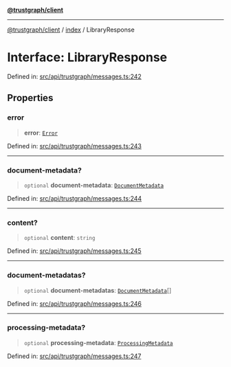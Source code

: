 [**@trustgraph/client**](../../README.md)

***

[@trustgraph/client](../../README.md) / [index](../README.md) / LibraryResponse

# Interface: LibraryResponse

Defined in: [src/api/trustgraph/messages.ts:242](https://github.com/trustgraph-ai/trustgraph-ts-client/blob/4700024d623d01d40c50072d60c021f3b6c60b54/src/api/trustgraph/messages.ts#L242)

## Properties

### error

> **error**: [`Error`](../type-aliases/Error.md)

Defined in: [src/api/trustgraph/messages.ts:243](https://github.com/trustgraph-ai/trustgraph-ts-client/blob/4700024d623d01d40c50072d60c021f3b6c60b54/src/api/trustgraph/messages.ts#L243)

***

### document-metadata?

> `optional` **document-metadata**: [`DocumentMetadata`](DocumentMetadata.md)

Defined in: [src/api/trustgraph/messages.ts:244](https://github.com/trustgraph-ai/trustgraph-ts-client/blob/4700024d623d01d40c50072d60c021f3b6c60b54/src/api/trustgraph/messages.ts#L244)

***

### content?

> `optional` **content**: `string`

Defined in: [src/api/trustgraph/messages.ts:245](https://github.com/trustgraph-ai/trustgraph-ts-client/blob/4700024d623d01d40c50072d60c021f3b6c60b54/src/api/trustgraph/messages.ts#L245)

***

### document-metadatas?

> `optional` **document-metadatas**: [`DocumentMetadata`](DocumentMetadata.md)[]

Defined in: [src/api/trustgraph/messages.ts:246](https://github.com/trustgraph-ai/trustgraph-ts-client/blob/4700024d623d01d40c50072d60c021f3b6c60b54/src/api/trustgraph/messages.ts#L246)

***

### processing-metadata?

> `optional` **processing-metadata**: [`ProcessingMetadata`](ProcessingMetadata.md)

Defined in: [src/api/trustgraph/messages.ts:247](https://github.com/trustgraph-ai/trustgraph-ts-client/blob/4700024d623d01d40c50072d60c021f3b6c60b54/src/api/trustgraph/messages.ts#L247)
